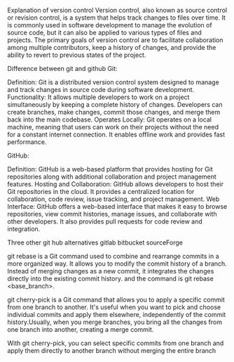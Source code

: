 Explanation of version control
Version control, also known as source control or revision control, is a system that helps track changes to files over time.
It is commonly used in software development to manage the evolution of source code, but it can also be applied to various types of files and projects. 
The primary goals of version control are to facilitate collaboration among multiple contributors, keep a history of changes, and provide the ability to revert to previous 
states of the project.

Difference between git and github
Git:

Definition: Git is a distributed version control system designed to manage and track changes in source code during software development.
Functionality: It allows multiple developers to work on a project simultaneously by keeping a complete history of changes. Developers can create branches, make changes, commit those changes, and merge them back into the main codebase.
Operates Locally: Git operates on a local machine, meaning that users can work on their projects without the need for a constant internet connection. It enables offline work and provides fast performance.

GitHub:

Definition: GitHub is a web-based platform that provides hosting for Git repositories along with additional collaboration and project management features.
Hosting and Collaboration: GitHub allows developers to host their Git repositories in the cloud. It provides a centralized location for collaboration, code review, issue tracking, and project management.
Web Interface: GitHub offers a web-based interface that makes it easy to browse repositories, view commit histories, manage issues, and collaborate with other developers. It also provides pull requests for code review and integration.

Three other git hub alternatives 
gitlab
bitbucket
sourceForge

git rebase is a Git command used to combine and rearrange commits in a more organized way. It allows you to modify the commit history of a branch. Instead of merging changes as a new commit, it integrates the changes directly into the existing commit history.
and the command is git rebase <base_branch>.

git cherry-pick is a Git command that allows you to apply a specific commit from one branch to another. It's useful when you want to pick and choose individual commits and apply them elsewhere, independently of the commit history.Usually, when you merge branches, you bring all the changes from one branch into another, creating a merge commit.

With git cherry-pick, you can select specific commits from one branch and apply them directly to another branch without merging the entire branch

